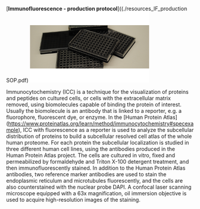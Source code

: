 [**Immunofluorescence - production protocol**]((./resources_IF_production SOP.pdf)
![image](./images/production.png)

Immunocytochemistry (ICC) is a technique for the visualization of proteins and peptides on cultured cells, or cells with the extracellular matrix removed, using biomolecules capable of binding the protein of interest. Usually the biomolecule is an antibody that is linked to a reporter, e.g. a fluorophore, fluorescent dye, or enzyme. In the [Human Protein Atlas] (https://www.proteinatlas.org/learn/method/immunocytochemistry#specexample), ICC with fluorescence as a reporter is used to analyze the subcellular distribution of proteins to build a subcellular resolved cell atlas of the whole human proteome. For each protein the subcellular localization is studied in three different human cell lines, using the antibodies produced in the Human Protein Atlas project. The cells are cultured in vitro, fixed and permeabilized by formaldehyde and Triton X-100 detergent treatment, and then immunofluorescently stained. In addition to the Human Protein Atlas antibodies, two reference marker antibodies are used to stain the endoplasmic reticulum and microtubules fluorescently, and the cells are also counterstained with the nuclear probe DAPI. A confocal laser scanning microscope equipped with a 63x magnification, oil immersion objective is used to acquire high-resolution images of the staining. 

